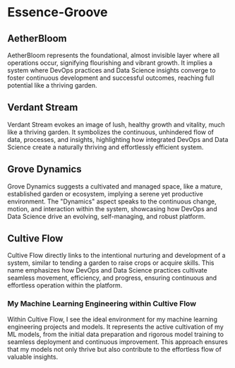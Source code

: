 # Essence-Groove

## AetherBloom
AetherBloom represents the foundational, almost invisible layer where all operations occur, signifying flourishing and vibrant growth. It implies a system where DevOps practices and Data Science insights converge to foster continuous development and successful outcomes, reaching full potential like a thriving garden.

## Verdant Stream
Verdant Stream evokes an image of lush, healthy growth and vitality, much like a thriving garden. It symbolizes the continuous, unhindered flow of data, processes, and insights, highlighting how integrated DevOps and Data Science create a naturally thriving and effortlessly efficient system.

## Grove Dynamics
Grove Dynamics suggests a cultivated and managed space, like a mature, established garden or ecosystem, implying a serene yet productive environment. The "Dynamics" aspect speaks to the continuous change, motion, and interaction within the system, showcasing how DevOps and Data Science drive an evolving, self-managing, and robust platform.

## Cultive Flow
Cultive Flow directly links to the intentional nurturing and development of a system, similar to tending a garden to raise crops or acquire skills. This name emphasizes how DevOps and Data Science practices cultivate seamless movement, efficiency, and progress, ensuring continuous and effortless operation within the platform.

### My Machine Learning Engineering within Cultive Flow
Within Cultive Flow, I see the ideal environment for my machine learning engineering projects and models. It represents the active cultivation of my ML models, from the initial data preparation and rigorous model training to seamless deployment and continuous improvement. This approach ensures that my models not only thrive but also contribute to the effortless flow of valuable insights.
